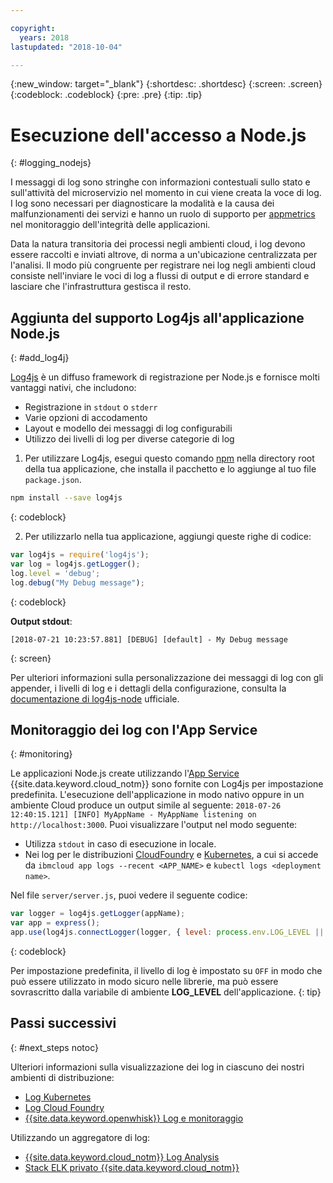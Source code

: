 ```yaml
---

copyright:
  years: 2018
lastupdated: "2018-10-04"

---
```

{:new_window: target="_blank"}
{:shortdesc: .shortdesc}
{:screen: .screen}
{:codeblock: .codeblock}
{:pre: .pre}
{:tip: .tip}

# Esecuzione dell'accesso a Node.js
{: #logging_nodejs}

I messaggi di log sono stringhe con informazioni contestuali sullo stato e sull'attività del microservizio nel momento in cui viene creata la voce di log. I log sono necessari per diagnosticare la modalità e la causa dei malfunzionamenti dei servizi e hanno un ruolo di supporto per [appmetrics](appmetrics.html) nel monitoraggio dell'integrità delle applicazioni.

Data la natura transitoria dei processi negli ambienti cloud, i log devono essere raccolti e inviati altrove, di norma a un'ubicazione centralizzata per l'analisi. Il modo più congruente per registrare nei log negli ambienti cloud consiste nell'inviare le voci di log a flussi di output e di errore standard e lasciare che l'infrastruttura gestisca il resto.

## Aggiunta del supporto Log4js all'applicazione Node.js
{: #add_log4j}

[Log4js](https://github.com/log4js-node/log4js-node) è un diffuso framework di registrazione per Node.js e fornisce molti vantaggi nativi, che includono: 
* Registrazione in `stdout` o `stderr`
* Varie opzioni di accodamento
* Layout e modello dei messaggi di log configurabili
* Utilizzo dei livelli di log per diverse categorie di log

1. Per utilizzare Log4js, esegui questo comando [npm](https://nodejs.org/) nella directory root della tua applicazione, che installa il pacchetto e lo aggiunge al tuo file `package.json`.
  ```bash
  npm install --save log4js
  ```
  {: codeblock}

2. Per utilizzarlo nella tua applicazione, aggiungi queste righe di codice:
  ```javascript
  var log4js = require('log4js');
  var log = log4js.getLogger();
  log.level = 'debug';
  log.debug("My Debug message");
  ```
  {: codeblock}

  **Output stdout**:
  ```
  [2018-07-21 10:23:57.881] [DEBUG] [default] - My Debug message
  ```
  {: screen}

Per ulteriori informazioni sulla personalizzazione dei messaggi di log con gli appender, i livelli di log e i dettagli della configurazione, consulta la [documentazione di log4js-node](https://log4js-node.github.io/log4js-node/) ufficiale.

## Monitoraggio dei log con l'App Service
{: #monitoring}

Le applicazioni Node.js create utilizzando l'[App Service](https://console.bluemix.net/developer/appservice/dashboard) {{site.data.keyword.cloud_notm}} sono fornite con Log4js per impostazione predefinita. L'esecuzione dell'applicazione in modo nativo oppure in un ambiente Cloud produce un output simile al seguente: `2018-07-26 12:40:15.121] [INFO] MyAppName - MyAppName listening on http://localhost:3000`. Puoi visualizzare l'output nel modo seguente:
* Utilizza `stdout` in caso di esecuzione in locale.
* Nei log per le distribuzioni [CloudFoundry](https://console.bluemix.net/docs/cli/reference/bluemix_cli/bx_cli.html#ibmcloud_app_logs) e [Kubernetes](https://kubernetes.io/docs/concepts/cluster-administration/logging/), a cui si accede da `ibmcloud app logs --recent <APP_NAME>` e `kubectl logs <deployment name>`.

Nel file `server/server.js`, puoi vedere il seguente codice:
```js
var logger = log4js.getLogger(appName);
var app = express();
app.use(log4js.connectLogger(logger, { level: process.env.LOG_LEVEL || 'info' }));
```
{: codeblock}

Per impostazione predefinita, il livello di log è impostato su `OFF` in modo che può essere utilizzato in modo sicuro nelle librerie, ma può essere sovrascritto dalla variabile di ambiente **LOG_LEVEL** dell'applicazione.
{: tip}

## Passi successivi
{: #next_steps notoc}

Ulteriori informazioni sulla visualizzazione dei log in ciascuno dei nostri ambienti di distribuzione:
* [Log Kubernetes](https://kubernetes.io/docs/concepts/cluster-administration/logging/)
* [Log Cloud Foundry](https://console.bluemix.net/docs/cli/reference/bluemix_cli/bx_cli.html#ibmcloud_app_logs)
* [{{site.data.keyword.openwhisk}} Log e monitoraggio](https://console.bluemix.net/docs/openwhisk/openwhisk_logs.html#openwhisk_logs)

Utilizzando un aggregatore di log:
* [{{site.data.keyword.cloud_notm}} Log Analysis](https://console.bluemix.net/docs/services/CloudLogAnalysis/log_analysis_ov.html#log_analysis_ov)
* [Stack ELK privato {{site.data.keyword.cloud_notm}}](https://www.ibm.com/support/knowledgecenter/en/SSBS6K_2.1.0.2/manage_metrics/logging_elk.html)
